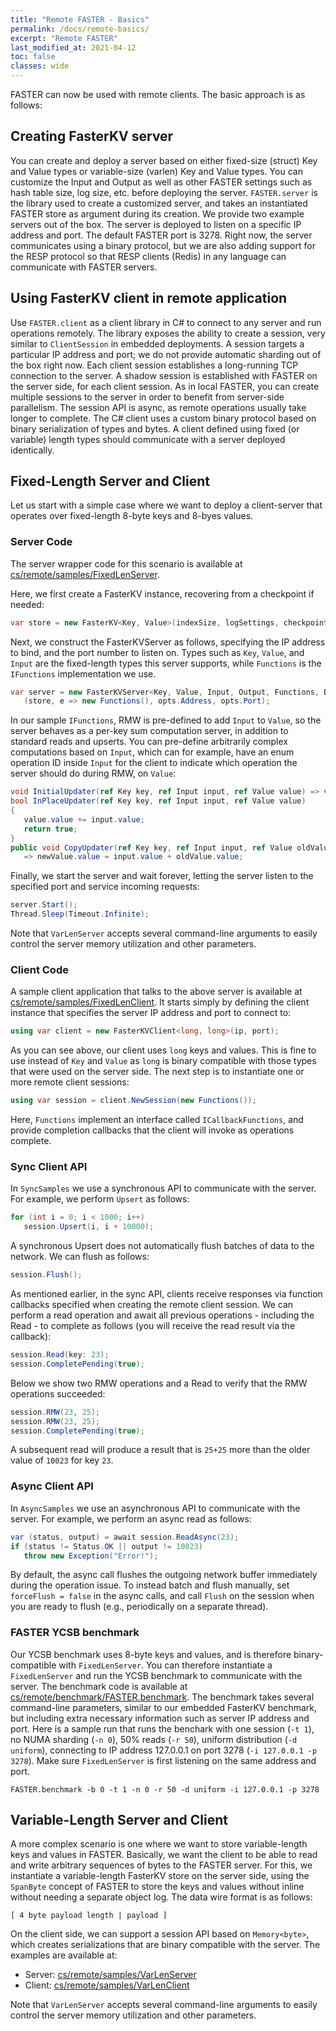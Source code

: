 ```yaml
---
title: "Remote FASTER - Basics"
permalink: /docs/remote-basics/
excerpt: "Remote FASTER"
last_modified_at: 2021-04-12
toc: false
classes: wide
---
```


FASTER can now be used with remote clients. The basic approach is as follows:

## Creating FasterKV server

You can create and deploy a server based on either fixed-size (struct) Key and Value types or variable-size 
(varlen) Key and Value types. You can customize the Input and Output as well as other FASTER settings such
as hash table size, log size, etc. before deploying the server. `FASTER.server` is the library used to 
create a customized server, and takes an instantiated FASTER store as argument during its creation. We 
provide two example servers out of the box. The server is deployed to listen on a specific IP address and 
port. The default FASTER port is 3278. Right now, the server communicates using a binary protocol, but we
are also adding support for the RESP protocol so that RESP clients (Redis) in any language can communicate 
with FASTER servers.


## Using FasterKV client in remote application

Use `FASTER.client` as a client library in C# to connect to any server and run operations remotely. The library
exposes the ability to create a session, very similar to `ClientSession` in embedded deployments. A session targets
a particular IP address and port; we do not provide automatic sharding out of the box right now. Each client session 
establishes a long-running TCP connection to the server. A shadow session is established with FASTER on the server 
side, for each client session. As in local FASTER, you can create multiple sessions to the server in order to benefit 
from server-side parallelism. The session API is async, as remote operations usually take longer to complete. The 
C# client uses a custom binary protocol based on binary serialization of types and bytes. A client defined using 
fixed (or variable) length types should communicate with a server deployed identically.


## Fixed-Length Server and Client

Let us start with a simple case where we want to deploy a client-server that operates over fixed-length 8-byte keys and 8-byes values.

### Server Code

The server wrapper code for this scenario is available at 
[cs/remote/samples/FixedLenServer](https://github.com/microsoft/FASTER/tree/master/cs/remote/samples/FixedLenServer).

Here, we first create a FasterKV instance, recovering from a checkpoint if needed:

```cs
var store = new FasterKV<Key, Value>(indexSize, logSettings, checkpointSettings);
```

Next, we construct the FasterKVServer as follows, specifying the IP address to bind, and the port number to listen on. Types 
such as `Key`, `Value`, and `Input` are the fixed-length types this server supports, while `Functions` is the `IFunctions` 
implementation we use.

```cs
var server = new FasterKVServer<Key, Value, Input, Output, Functions, BlittableParameterSerializer<Key, Value, Input, Output>>
   (store, e => new Functions(), opts.Address, opts.Port);
```

In our sample `IFunctions`, RMW is pre-defined to add `Input` to `Value`, so the server behaves as a per-key 
sum computation server, in addition to standard reads and upserts. You can pre-define arbitrarily complex computations based
on `Input`, which can for example, have an enum operation ID inside `Input` for the client to indicate which operation the 
server should do during RMW, on `Value`:

```cs
void InitialUpdater(ref Key key, ref Input input, ref Value value) => value.value = input.value;
bool InPlaceUpdater(ref Key key, ref Input input, ref Value value)
{
   value.value += input.value;
   return true;
}
public void CopyUpdater(ref Key key, ref Input input, ref Value oldValue, ref Value newValue) 
   => newValue.value = input.value + oldValue.value;
```

Finally, we start the server and wait forever, letting the server listen to the specified port and service incoming requests:

```cs
server.Start();
Thread.Sleep(Timeout.Infinite);
```

Note that `VarLenServer` accepts several command-line arguments to easily control the server memory utilization and 
other parameters.


### Client Code

A sample client application that talks to the above server is available at 
[cs/remote/samples/FixedLenClient](https://github.com/microsoft/FASTER/tree/master/cs/remote/samples/FixedLenClient). It
starts simply by defining the client instance that specifies the server IP address and port to connect to:

```cs
using var client = new FasterKVClient<long, long>(ip, port);
```

As you can see above, our client uses `long` keys and values. This is fine to use instead of `Key` and `Value` 
as `long` is binary compatible with those types that were used on the server side. The next step is to instantiate
one or more remote client sessions:

```cs
using var session = client.NewSession(new Functions());
```

Here, `Functions` implement an interface called `ICallbackFunctions`, and provide completion callbacks that 
the client will invoke as operations complete.


### Sync Client API

In `SyncSamples` we use a synchronous API to communicate with the server. For example, we perform `Upsert` as follows:

```cs
for (int i = 0; i < 1000; i++)
   session.Upsert(i, i + 10000);
```

A synchronous Upsert does not automatically flush batches of data to the network. We can flush as follows:

```cs
session.Flush();
```

As mentioned earlier, in the sync API, clients receive responses via function callbacks specified when creating 
the remote client session. We can perform a read operation and await all previous operations - including the Read - to 
complete as follows (you will receive the read result via the callback):

```cs
session.Read(key: 23);
session.CompletePending(true);
```

Below we show two RMW operations and a Read to verify that the RMW operations succeeded:

```cs
session.RMW(23, 25);
session.RMW(23, 25);
session.CompletePending(true);
```

A subsequent read will produce a result that is `25+25` more than the older value of `10023` for key `23`.


### Async Client API

In `AsyncSamples` we use an asynchronous API to communicate with the server. For example, we perform an async read
as follows:

```cs
var (status, output) = await session.ReadAsync(23);
if (status != Status.OK || output != 10023)
   throw new Exception("Error!");
```

By default, the async call flushes the outgoing network buffer immediately during the operation issue. To instead 
batch and flush manually, set `forceFlush = false` in the async calls, and call `Flush` on the session when 
you are ready to flush (e.g., periodically on a separate thread).

### FASTER YCSB benchmark

Our YCSB benchmark uses 8-byte keys and values, and is therefore binary-compatible with `FixedLenServer`. You can 
therefore instantiate a `FixedLenServer` and run the YCSB benchmark to communicate with the server. The benchmark
code is available at 
[cs/remote/benchmark/FASTER.benchmark](https://github.com/microsoft/FASTER/tree/master/cs/remote/benchmark/FASTER.benchmark).
The benchmark takes several command-line parameters, similar to our embedded FasterKV benchmark, but including extra
necessary information such as server IP address and port. Here is a sample run that runs the benchark with one session (`-t 1`), 
no NUMA sharding (`-n 0`), 50% reads (`-r 50`), uniform distribution (`-d uniform`), connecting to IP address 127.0.0.1
on port 3278 (`-i 127.0.0.1 -p 3278`). Make sure `FixedLenServer` is first listening on the same address and port.

```
FASTER.benchmark -b 0 -t 1 -n 0 -r 50 -d uniform -i 127.0.0.1 -p 3278
```

## Variable-Length Server and Client

A more complex scenario is one where we want to store variable-length keys and values in FASTER. Basically, we want
the client to be able to read and write arbitrary sequences of bytes to the FASTER server. For this, we instantiate
a variable-length FasterKV store on the server side, using the `SpanByte` concept of FASTER to store the keys and
values without inline without needing a separate object log. The data wire format is as follows:

```
[ 4 byte payload length | payload ]
```

On the client side, we can support a session API based on `Memory<byte>`, which creates serializations that are
binary compatible with the server. The examples are available at:

* Server: [cs/remote/samples/VarLenServer](https://github.com/microsoft/FASTER/tree/master/cs/remote/samples/VarLenServer)
* Client: [cs/remote/samples/VarLenClient](https://github.com/microsoft/FASTER/tree/master/cs/remote/samples/VarLenClient)

Note that `VarLenServer` accepts several command-line arguments to easily control the server memory utilization and 
other parameters.
